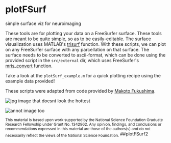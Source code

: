 # plotFSurf
simple surface viz for neuroimaging

These tools are for plotting your data on a FreeSurfer surface. These tools are meant to be quite simple, so as to be easily-editable. The surface visualization uses MATLAB's [trisurf](https://www.mathworks.com/help/matlab/ref/trisurf.html) function. With these scripts, we can plot on any FreeSurfer surface with any parcellation on that surface. The surface needs to be converted to ascii-format, which can be done using the provided script in the ``src/external`` dir, which uses FreeSurfer's [mris_convert](https://surfer.nmr.mgh.harvard.edu/fswiki/mris_convert) function. 

Take a look at the ``plotSurf_example.m`` for a quick plotting recipe using the example data provided!

These scripts were adapted from code provided by [Makoto Fukushima](https://sites.google.com/site/mfukushimaweb/home). 

![jpg image that doesnt look the hottest](./example_data/example_img.jpg)

![annot image too](./example_data/example_img2.jpg)

<sub> This material is based upon work supported by the National Science Foundation Graduate Research Fellowship under Grant No. 1342962. Any opinion, findings, and conclusions or recommendations expressed in this material are those of the authors(s) and do not necessarily reflect the views of the National Science Foundation. </sub>
##plotFSurf2

